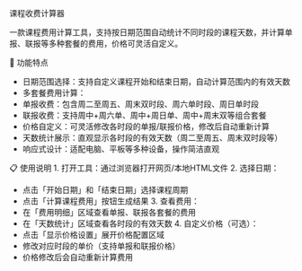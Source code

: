 课程收费计算器
 
一款课程费用计算工具，支持按日期范围自动统计不同时段的课程天数，并计算单报、联报等多种套餐的费用，价格可灵活自定义。
 
📌 功能特点
- 日期范围选择：支持自定义课程开始和结束日期，自动计算范围内的有效天数
- 多套餐费用计算：
- 单报收费：包含周二至周五、周末双时段、周六单时段、周日单时段
- 联报收费：支持周中+周六单、周中+周日单、周中+周末双等组合套餐
- 价格自定义：可灵活修改各时段的单报/联报价格，修改后自动重新计算
- 天数统计展示：直观显示各时段的有效天数（周二至周五、周末双时段等）
- 响应式设计：适配电脑、平板等多种设备，操作简洁直观
 
📋 使用说明
1. 打开工具：通过浏览器打开网页/本地HTML文件
2. 选择日期：
- 点击「开始日期」和「结束日期」选择课程周期
- 点击「计算课程费用」按钮生成结果
3. 查看费用：
- 在「费用明细」区域查看单报、联报各套餐的费用
- 在「天数统计」区域查看各时段的有效天数
4. 自定义价格（可选）：
- 点击「显示价格设置」展开价格配置区域
- 修改对应时段的单价（支持单报和联报价格）
- 价格修改后会自动重新计算费用
